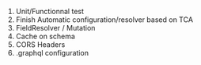 1. Unit/Functionnal test
2. Finish Automatic configuration/resolver based on TCA
3. FieldResolver / Mutation
4. Cache on schema
5. CORS Headers
6. .graphql configuration
